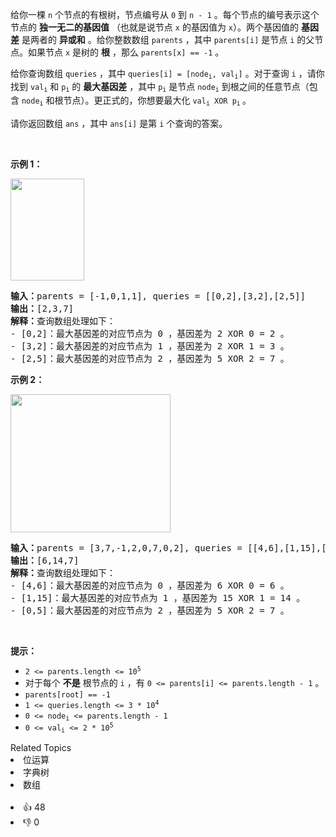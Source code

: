 <p>给你一棵 <code>n</code>&nbsp;个节点的有根树，节点编号从&nbsp;<code>0</code>&nbsp;到&nbsp;<code>n - 1</code>&nbsp;。每个节点的编号表示这个节点的 <strong>独一无二的基因值</strong>&nbsp;（也就是说节点 <code>x</code>&nbsp;的基因值为 <code>x</code>）。两个基因值的 <strong>基因差</strong>&nbsp;是两者的 <strong>异或和</strong>&nbsp;。给你整数数组&nbsp;<code>parents</code>&nbsp;，其中&nbsp;<code>parents[i]</code>&nbsp;是节点 <code>i</code>&nbsp;的父节点。如果节点 <code>x</code>&nbsp;是树的 <strong>根</strong>&nbsp;，那么&nbsp;<code>parents[x] == -1</code>&nbsp;。</p>

<p>给你查询数组&nbsp;<code>queries</code>&nbsp;，其中&nbsp;<code>queries[i] = [node<sub>i</sub>, val<sub>i</sub>]</code>&nbsp;。对于查询&nbsp;<code>i</code>&nbsp;，请你找到 <code>val<sub>i</sub></code>&nbsp;和 <code>p<sub>i</sub></code>&nbsp;的 <strong>最大基因差</strong>&nbsp;，其中&nbsp;<code>p<sub>i</sub></code>&nbsp;是节点 <code>node<sub>i</sub></code>&nbsp;到根之间的任意节点（包含 <code>node<sub>i</sub></code>&nbsp;和根节点）。更正式的，你想要最大化&nbsp;<code>val<sub>i</sub> XOR p<sub>i</sub></code><sub>&nbsp;</sub>。</p>

<p>请你返回数组<em>&nbsp;</em><code>ans</code>&nbsp;，其中&nbsp;<code>ans[i]</code>&nbsp;是第 <code>i</code>&nbsp;个查询的答案。</p>

<p>&nbsp;</p>

<p><strong>示例 1：</strong></p> 
<img alt="" src="https://assets.leetcode.com/uploads/2021/06/29/c1.png" style="width: 118px; height: 163px;"> <pre><b>输入：</b>parents = [-1,0,1,1], queries = [[0,2],[3,2],[2,5]]
<b>输出：</b>[2,3,7]
<strong>解释：</strong>查询数组处理如下：
- [0,2]：最大基因差的对应节点为 0 ，基因差为 2 XOR 0 = 2 。
- [3,2]：最大基因差的对应节点为 1 ，基因差为 2 XOR 1 = 3 。
- [2,5]：最大基因差的对应节点为 2 ，基因差为 5 XOR 2 = 7 。
</pre> </img>

<p><strong>示例 2：</strong></p> 
<img alt="" src="https://assets.leetcode.com/uploads/2021/06/29/c2.png" style="width: 256px; height: 221px;"> <pre><b>输入：</b>parents = [3,7,-1,2,0,7,0,2], queries = [[4,6],[1,15],[0,5]]
<b>输出：</b>[6,14,7]
<strong>解释：</strong>查询数组处理如下：
- [4,6]：最大基因差的对应节点为 0 ，基因差为 6 XOR 0 = 6 。
- [1,15]：最大基因差的对应节点为 1 ，基因差为 15 XOR 1 = 14 。
- [0,5]：最大基因差的对应节点为 2 ，基因差为 5 XOR 2 = 7 。
</pre> </img>

<p>&nbsp;</p>

<p><strong>提示：</strong></p>

<ul> 
 <li><code>2 &lt;= parents.length &lt;= 10<sup>5</sup></code></li> 
 <li>对于每个&nbsp;<strong>不是</strong>&nbsp;根节点的&nbsp;<code>i</code>&nbsp;，有&nbsp;<code>0 &lt;= parents[i] &lt;= parents.length - 1</code>&nbsp;。</li> 
 <li><code>parents[root] == -1</code></li> 
 <li><code>1 &lt;= queries.length &lt;= 3 * 10<sup>4</sup></code></li> 
 <li><code>0 &lt;= node<sub>i</sub> &lt;= parents.length - 1</code></li> 
 <li><code>0 &lt;= val<sub>i</sub> &lt;= 2 * 10<sup>5</sup></code></li> 
</ul>

<div><div>Related Topics</div><div><li>位运算</li><li>字典树</li><li>数组</li></div></div><br><div><li>👍 48</li><li>👎 0</li></div>